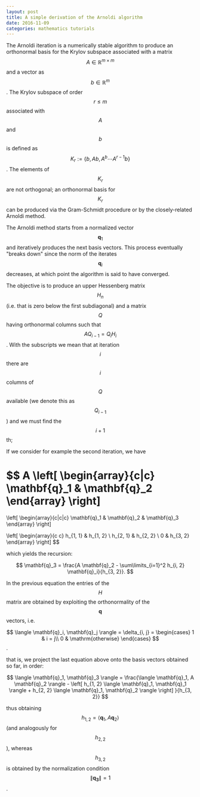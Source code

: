 ```yaml
---
layout: post
title: A simple derivation of the Arnoldi algorithm
date: 2016-11-09
categories: mathematics tutorials
---
```


The Arnoldi iteration is a numerically stable algorithm to produce an orthonormal basis for the Krylov subspace associated with a matrix $$A \in \mathbb{R}^{m \times m}$$ and a vector as $$b \in \mathbb{R}^m$$.
The Krylov subspace of order $$r \leq m$$ associated with $$A$$ and $$b$$ is defined as $$K_r := \lbrace b, Ab, A^b \cdots A^{r-1}b \rbrace$$. The elements of $$K_r$$ are not orthogonal; an orthonormal basis for $$K_r$$ can be produced via the Gram-Schmidt procedure or by the closely-related Arnoldi method.

The Arnoldi method starts from a normalized vector $$\mathbf{q}_1$$ and iteratively produces the next basis vectors. This process eventually "breaks down" since the norm of the iterates $$\mathbf{q}_i$$ decreases, at which point the algorithm is said to have converged.

The objective is to produce an upper Hessenberg matrix $$H_n$$ (i.e. that is zero below the first subdiagonal) and a matrix $$Q$$ having orthonormal columns such that $$A Q_{i - 1} = Q_i H_i$$.
With the subscripts we mean that at iteration $$i$$ there are $$i$$ columns of $$Q$$ available (we denote this as $$Q_{i-1}$$) and we must find the $$i+1$$th; 

If we consider for example the second iteration, we have

$$
A
\left[
\begin{array}{c|c}
  \mathbf{q}_1 & \mathbf{q}_2
\end{array}
\right]
=
\left[
\begin{array}{c|c|c}
  \mathbf{q}_1 & \mathbf{q}_2 & \mathbf{q}_3
\end{array}
\right]

\left[
\begin{array}{c c}
 h_{1, 1} & h_{1, 2} \\
 h_{2, 1} & h_{2, 2}  \\
 0 & h_{3, 2} 
\end{array}
\right]
$$

which yields the recursion:

$$
\mathbf{q}_3 = \frac{A \mathbf{q}_2 - \sum\limits_{i=1}^2 h_{i, 2} \mathbf{q}_i}{h_{3, 2}}.
$$

In the previous equation the entries of the $$H$$ matrix are obtained by exploiting the orthonormality of the $$\mathbf{q}$$ vectors, i.e. 

$$
\langle \mathbf{q}_i, \mathbf{q}_j \rangle = \delta_{i, j} =
     \begin{cases} 1 & i = j\\
                   0 & \mathrm{otherwise}
     \end{cases}
$$.

that is, we project the last equation above onto the basis vectors obtained so far, in order:

$$
\langle \mathbf{q}_1, \mathbf{q}_3 \rangle = \frac{\langle \mathbf{q}_1, A \mathbf{q}_2 \rangle - \left[ h_{1, 2} \langle \mathbf{q}_1, \mathbf{q}_1 \rangle  + h_{2, 2} \langle \mathbf{q}_1, \mathbf{q}_2 \rangle \right] }{h_{3, 2}}
$$

thus obtaining $$h_{1,2} = \langle \mathbf{q}_1, A \mathbf{q}_2 \rangle $$ (and analogously for $$h_{2, 2}$$), whereas $$h_{3, 2}$$ is obtained by the normalization condition $$\| \mathbf{q_3} \| = 1$$.